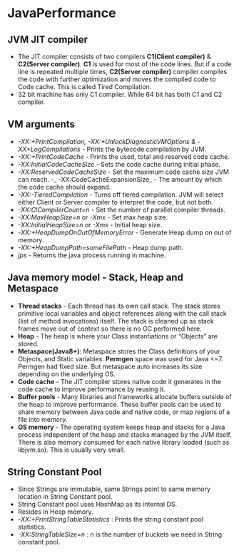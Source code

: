 # JavaPerformance
## JVM JIT compiler
  - The JIT compiler consists of two compilers **C1(Client compiler)** & **C2(Server compiler)**. **C1** is used for most of the code lines. But if a code line is repeated multiple times, **C2(Server compiler)** compiler compiles the code with further optimization and moves the compiled code to Code cache. This is called Tired Compilation.
  - 32 bit machine has only C1 compiler. While 64 bit has both C1 and C2 compiler.
  
## VM arguments
  - _-XX:+PrintCompilation, -XX:+UnlockDiagnosticVMOptions & -XX+LogCompilations_ - Prints the bytecode compilation by JVM.
  - _-XX:+PrintCodeCache_ - Prints the used, total and reserved code cache.
  - _-XX:InitialCodeCacheSize_ - Sets the code cache during initial phase.
  - _-XX:ReservedCodeCacheSize_ - Set the maximum code cache size JVM can reach.
  -_ -XX:CodeCacheExpansionSize_ - The amount by which the code cache should expand.
  - _-XX:-TieredCompilation_ - Turns off tiered compilation. JVM will select either Client or Server compiler to interpret the code, but not both.
  - _-XX:CICompilerCount=n_ - Set the number of parallel compiler threads.
  -  _-XX:MaxHeapSize=n_ or _-Xmx_ - Set max heap size.
  -  _-XX:InitialHeapSize=n_ or _-Xms_ - Initial  heap size.
  -  _-XX:+HeapDumpOnOutOfMemoryError_ - Generate Heap dump on out of memory.
  -  _-XX:+HeapDumpPath=someFilePath_ - Heap dump path.
  - _jps_ - Returns the java process running in machine.


## Java memory model - Stack, Heap and Metaspace
 - **Thread stacks** - Each thread has its own call stack. The stack stores primitive local variables and object references along with the call stack (list of method invocations) itself. The stack is cleaned up as stack frames move out of context so there is no GC performed here.
 - **Heap** - The heap is where your Class instantiations or “Objects” are stored.
 - **Metaspace(Java8+)**: Metaspace stores the Class definitions of your Objects, and Static variables. **Permgen** space was used for Java <=7. Permgen had fixed size. But metaspace auto increases its size depending on the underlying OS.
 - **Code cache** - The JIT compiler stores native code it generates in the code cache to improve performance by reusing it.
 - **Buffer pools** - Many libraries and frameworks allocate buffers outside of the heap to improve performance. These buffer pools can be used to share memory between Java code and native code, or map regions of a file into memory.
 - **OS memory** - The operating system keeps heap and stacks for a Java process independent of the heap and stacks managed by the JVM itself. There is also memory consumed for each native library loaded (such as libjvm.so). This is usually very small.

## String Constant Pool
  - Since Strings are immutable, same Strings point to same memory location in String Constant pool.
  - String Constant pool uses HashMap as its internal DS.
  - Resides in Heap memory.
  - _-XX:+PrintStringTableStatistics_ : Prints the string constant pool statistics.
  - _-XX:StringTableSize=n_ : n is the number of buckets we need in String constant pool.

  
  
  
  
